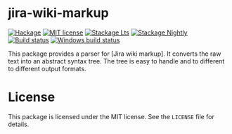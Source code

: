 # jira-wiki-markup

[![Hackage](https://img.shields.io/hackage/v/jira-wiki-markup.svg)](https://hackage.haskell.org/package/jira-wiki-markup)
[![MIT license](https://img.shields.io/badge/license-MIT-blue.svg)](LICENSE)
[![Stackage Lts](http://stackage.org/package/jira-wiki-markup/badge/lts)](http://stackage.org/lts/package/jira-wiki-markup)
[![Stackage Nightly](http://stackage.org/package/jira-wiki-markup/badge/nightly)](http://stackage.org/nightly/package/jira-wiki-markup)
[![Build status](https://travis-ci.com/tarleb/jira-wiki-markup.svg?branch=master)](https://travis-ci.com/tarleb/jira-wiki-markup)
[![Windows build status](https://ci.appveyor.com/api/projects/status/github/tarleb/jira-wiki-markup?branch=master&svg=true)](https://ci.appveyor.com/project/tarleb/jira-wiki-markup)

This package provides a parser for [Jira wiki markup]. It converts the
raw text into an abstract syntax tree. The tree is easy to handle and to
different to different output formats.

# License

This package is licensed under the MIT license. See the `LICENSE` file
for details.
